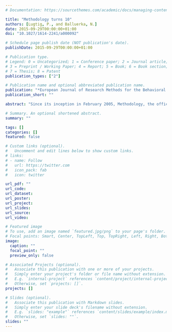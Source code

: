 ```yaml
---
# Documentation: https://sourcethemes.com/academic/docs/managing-content/

title: "Methodology turns 10"
authors: [Lugtig, P., and Balluerka, N.]
date: 2015-09-29T00:00:00+01:00
doi: "10.1027/1614-2241/a000092"

# Schedule page publish date (NOT publication's date).
publishDate: 2015-09-29T00:00:00+01:00

# Publication type.
# Legend: 0 = Uncategorized; 1 = Conference paper; 2 = Journal article;
# 3 = Preprint / Working Paper; 4 = Report; 5 = Book; 6 = Book section;
# 7 = Thesis; 8 = Patent
publication_types: ["2"]

# Publication name and optional abbreviated publication name.
publication: "*European Journal of Research Methods for the Behavioral and Social Sciences, 11,* 1-2"
publication_short: ""

abstract: "Since its inception in February 2005, Methodology, the official journal of the European Association of Methodology, has been an online journal with a strong European vocation and dedication ‘‘to promote research and the development of empirical research methods in the fields of behavioral, social, educational, health and economic sciences, as well as in the field of evaluation research’’ (Ato & Eid, 2005; Ato & Hox, 2009). In 2009, the then editors of Methodology, Manuel Ato and Joop Hox, wrote an editorial in which they looked back at the first 4 years of Methodology (Ato & Hox, 2009). Now, 6 years later, two different editors, Peter Lugtig of Utrecht University and Nekane Balluerka of the University of the Basque Country, have taken over the editorship of Methodology. As Methodology celebrates its 10th birthday, it is time to look back and forward."

# Summary. An optional shortened abstract.
summary: ""

tags: []
categories: []
featured: false

# Custom links (optional).
#   Uncomment and edit lines below to show custom links.
# links:
# - name: Follow
#   url: https://twitter.com
#   icon_pack: fab
#   icon: twitter

url_pdf: ""
url_code:
url_dataset:
url_poster:
url_project:
url_slides:
url_source:
url_video:

# Featured image
# To use, add an image named `featured.jpg/png` to your page's folder. 
# Focal points: Smart, Center, TopLeft, Top, TopRight, Left, Right, BottomLeft, Bottom, BottomRight.
image:
  caption: ""
  focal_point: ""
  preview_only: false

# Associated Projects (optional).
#   Associate this publication with one or more of your projects.
#   Simply enter your project's folder or file name without extension.
#   E.g. `internal-project` references `content/project/internal-project/index.md`.
#   Otherwise, set `projects: []`.
projects: []

# Slides (optional).
#   Associate this publication with Markdown slides.
#   Simply enter your slide deck's filename without extension.
#   E.g. `slides: "example"` references `content/slides/example/index.md`.
#   Otherwise, set `slides: ""`.
slides: ""
---
```

